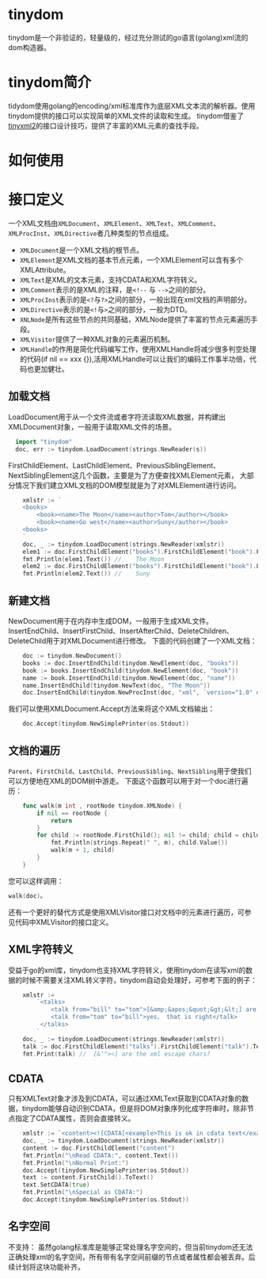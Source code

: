 # tinydom

tinydom是一个非验证的，轻量级的，经过充分测试的go语言(golang)xml流的dom构造器。

# tinydom简介

tidydom使用golang的encoding/xml标准库作为底层XML文本流的解析器。使用tinydom提供的接口可以实现简单的XML文件的读取和生成。
tinydom借鉴了[tinyxml2](http://www.grinninglizard.com/tinyxml2/index.html)的接口设计技巧，提供了丰富的XML元素的查找手段。



# 如何使用
# 接口定义
一个XML文档由`XMLDocument`、`XMLElement`、`XMLText`、`XMLComment`、`XMLProcInst`、`XMLDirective`者几种类型的节点组成。

- `XMLDocument`是一个XML文档的根节点。
- `XMLElement`是XML文档的基本节点元素，一个XMLElement可以含有多个XMLAttribute。
- `XMLText`是XML的文本元素，支持CDATA和XML字符转义。
- `XMLComment`表示的是XML的注释，是`<!--` 与 `-->`之间的部分。
- `XMLProcInst`表示的是`<?`与`?>`之间的部分，一般出现在xml文档的声明部分。
- `XMLDirective`表示的是`<!`与`>`之间的部分，一般为DTD。
- `XNLNode`是所有这些节点的共同基础，XMLNode提供了丰富的节点元素遍历手段。
- `XMLVisitor`提供了一种XML对象的元素遍历机制。
- `XMLHandle`的作用是简化代码编写工作，使用XMLHandle将减少很多判空处理的代码(if nil == xxx {}),活用XMLHandle可以让我们的编码工作事半功倍，代码也更加健壮。

##  加载文档
LoadDocument用于从一个文件流或者字符流读取XML数据，并构建出XMLDocument对象，一般用于读取XML文件的场景。
```go
  import "tinydom"
  doc, err := tinydom.LoadDocument(strings.NewReader(s))
```

FirstChildElement、LastChildElement、PreviousSiblingElement、NextSiblingElement这几个函数，主要是为了方便查找XMLElement元素，
大部分情况下我们建立XML文档的DOM模型就是为了对XMLElement进行访问。
```go
    xmlstr := `
    <books>
        <book><name>The Moon</name><author>Tom</author></book>
        <book><name>Go west</name><author>Suny</author></book>
    <books>
    `
    doc, _ := tinydom.LoadDocument(strings.NewReader(xmlstr))
    elem1 := doc.FirstChildElement("books").FirstChildElement("book").FirstChildElement("name")
    fmt.Println(elem1.Text()) //	The Moon
    elem2 := doc.FirstChildElement("books").FirstChildElement("book").LastChildElement("author")
    fmt.Println(elem2.Text()) //	Suny
```

##  新建文档
NewDocument用于在内存中生成DOM，一般用于生成XML文件。
InsertEndChild、InsertFirstChild、InsertAfterChild、DeleteChildren、DeleteChild用于对XMLDocument进行修改。
下面的代码创建了一个XML文档：
```go
    doc := tinydom.NewDocument()
    books := doc.InsertEndChild(tinydom.NewElement(doc, "books"))
    book := books.InsertEndChild(tinydom.NewElement(doc, "book"))
    name := book.InsertEndChild(tinydom.NewElement(doc, "name"))
    name.InsertEndChild(tinydom.NewText(doc, "The Moon"))
    doc.InsertEndChild(tinydom.NewProcInst(doc, "xml", `version="1.0" encoding="UTF-8"`))
```

我们可以使用XMLDocument.Accept方法来将这个XML文档输出：
```go
    doc.Accept(tinydom.NewSimplePrinter(os.Stdout))
```

##  文档的遍历
`Parent`、`FirstChild`、`LastChild`、`PreviousSibling`、`NextSibling`用于使我们可以方便地在XML的DOM树中游走。
下面这个函数可以用于对一个doc进行遍历：
```go
    func walk(m int , rootNode tinydom.XMLNode) {
        if nil == rootNode {
            return
        }
        for child := rootNode.FirstChild(); nil != child; child = child.NextSibling() {
            fmt.Println(strings.Repeat(" ", m), child.Value())
            walk(m + 1, child)
        }
    }
```
您可以这样调用：
```go
walk(doc)。
```
还有一个更好的替代方式是使用XMLVisitor接口对文档中的元素进行遍历，可参见代码中XMLVisitor的接口定义。

##  XML字符转义
受益于go的xml库，tinydom也支持XML字符转义，使用tinydom在读写xml的数据的时候不需要关注XML转义字符，tinydom自动会处理好，可参考下面的例子：
```go
    xmlstr :=
        `<talks>
            <talk from="bill" to="tom">[&amp;&apos;&quot;&gt;&lt;] are the xml escape chars? </talk>
            <talk from="tom" to="bill">yes， that is right</talk>
         </talks>
        `
    doc, _ := tinydom.LoadDocument(strings.NewReader(xmlstr))
    talk := doc.FirstChildElement("talks").FirstChildElement("talk").Text()
    fmt.Print(talk) //  [&'"><] are the xml escape chars?
```

##  CDATA
只有XMLText对象才涉及到CDATA，可以通过XMLText获取到CDATA对象的数据，tinydom能够自动识别CDATA，但是将DOM对象序列化成字符串时，除非节点指定了CDATA属性，否则会直接转义。
```go
	xmlstr := `<content><![CDATA[<example>This is ok in cdata text</example>]]></content>`
	doc, _ := tinydom.LoadDocument(strings.NewReader(xmlstr))
    content := doc.FirstChildElement("content")
	fmt.Println("\nRead CDATA:", content.Text())
	fmt.Println("\nNormal Print:")
	doc.Accept(tinydom.NewSimplePrinter(os.Stdout))
	text := content.FirstChild().ToText()
	text.SetCDATA(true)
	fmt.Println("\nSpecial as CDATA:")
	doc.Accept(tinydom.NewSimplePrinter(os.Stdout))
```

##  名字空间
不支持：
虽然golang标准库是能够正常处理名字空间的，但当前tinydom还无法正确处理xml的名字空间，所有带有名字空间前缀的节点或者属性都会被丢弃。后续计划将这块功能补齐。
